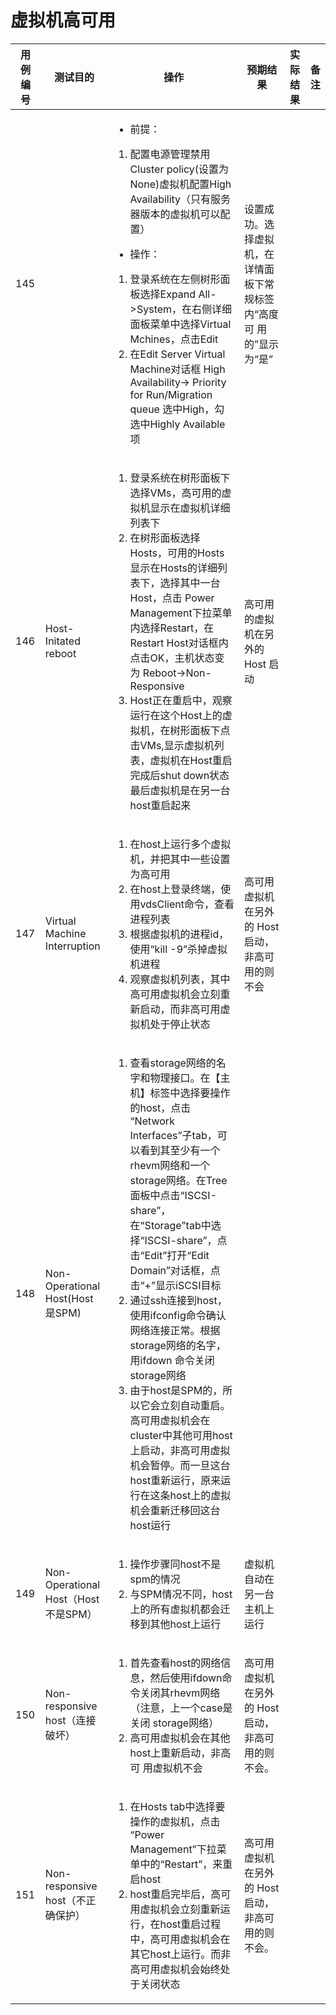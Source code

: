 # 虚拟机高可用

|用例编号|测试目的|操作|预期结果|实际结果|备注|
|--------|--------|----|--------|--------|----|
|145||<ul><li>前提：</li></ul><ol><li>配置电源管理禁用Cluster policy(设置为None)虚拟机配置High Availability（只有服务器版本的虚拟机可以配置）</li></ol><ul><li>操作：</li></ul><ol><li>登录系统在左侧树形面板选择Expand All-\>System，在右侧详细面板菜单中选择Virtual Mchines，点击Edit</li><li>在Edit Server Virtual Machine对话框 High Availability-\> Priority for Run/Migration queue 选中High，勾选中Highly Available项</li></ol>|设置成功。选择虚拟机，在详情面板下常规标签内“高度可 用的”显示为“是”|||
|146|Host-Initated reboot|<ol><li>登录系统在树形面板下选择VMs，高可用的虚拟机显示在虚拟机详细列表下</li><li>在树形面板选择Hosts，可用的Hosts显示在Hosts的详细列表下，选择其中一台Host，点击 Power Management下拉菜单内选择Restart，在 Restart Host对话框内点击OK，主机状态变为 Reboot-\>Non-Responsive</li><li>Host正在重启中，观察运行在这个Host上的虚拟机，在树形面板下点击VMs,显示虚拟机列表，虚拟机在Host重启完成后shut down状态 最后虚拟机是在另一台host重启起来</li></ol>|高可用的虚拟机在另外的 Host 启动|||
|147|Virtual Machine Interruption|<ol><li>在host上运行多个虚拟机，并把其中一些设置为高可用</li><li>在host上登录终端，使用vdsClient命令，查看 进程列表</li><li>根据虚拟机的进程id，使用“kill -9”杀掉虚拟机进程</li><li>观察虚拟机列表，其中高可用虚拟机会立刻重新启动，而非高可用虚拟机处于停止状态</li></ol>|高可用虚拟机在另外的 Host 启动，非高可用的则不会|||
|148|Non-Operational Host(Host是SPM)|<ol><li>查看storage网络的名字和物理接口。在【主机】标签中选择要操作的host，点击 “Network Interfaces”子tab，可以看到其至少有一个rhevm网络和一个storage网络。在Tree面板中点击“ISCSI-share”，在“Storage”tab中选择“ISCSI-share”，点击“Edit”打开“Edit Domain”对话框，点击“+”显示iSCSI目标</li><li>通过ssh连接到host，使用ifconfig命令确认网络连接正常。根据storage网络的名字，用ifdown 命令关闭storage网络</li><li>由于host是SPM的，所以它会立刻自动重启。高可用虚拟机会在cluster中其他可用host上启动，非高可用虚拟机会暂停。而一旦这台host重新运行，原来运行在这条host上的虚拟机会重新迁移回这台host运行</li></ol>||||
|149|Non-Operational Host（Host不是SPM）|<ol><li>操作步骤同host不是spm的情况</li><li>与SPM情况不同，host上的所有虚拟机都会迁移到其他host上运行</li></ol>|虚拟机自动在另一台主机上运行|||
|150|Non-responsive host（连接破坏）|<ol><li>首先查看host的网络信息，然后使用ifdown命令关闭其rhevm网络（注意，上一个case是关闭 storage网络）</li><li>高可用虚拟机会在其他host上重新启动，非高可 用虚拟机不会</li></ol>|高可用虚拟机在另外的 Host 启动，非高可用的则不会。|||
|151|Non-responsive host（不正确保护）|<ol><li>在Hosts tab中选择要操作的虚拟机，点击 “Power Management”下拉菜单中的“Restart”，来重启host</li><li>host重启完毕后，高可用虚拟机会立刻重新运行，在host重启过程中，高可用虚拟机会在其它host上运行。而非高可用虚拟机会始终处于关闭状态</li></ol>|高可用虚拟机在另外的 Host 启动，非高可用的则不会。|||

